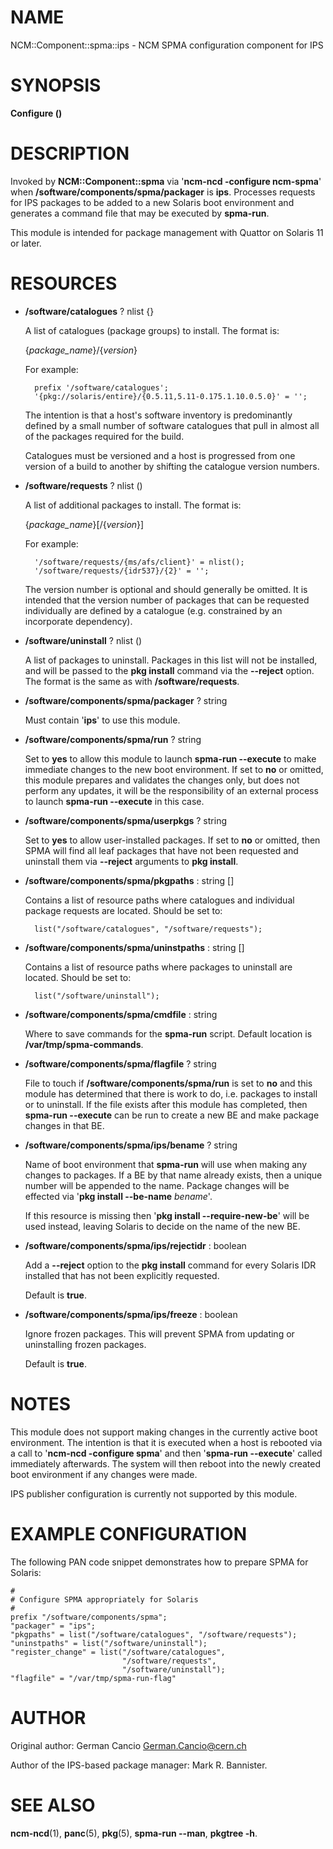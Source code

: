 # NAME

NCM::Component::spma::ips - NCM SPMA configuration component for IPS

# SYNOPSIS

**Configure ()**

# DESCRIPTION

Invoked by **NCM::Component::spma** via '**ncm-ncd -configure ncm-spma**' when
**/software/components/spma/packager** is **ips**.  Processes requests for
IPS packages to be added to a new Solaris boot environment and generates a
command file that may be executed by **spma-run**.

This module is intended for package management with Quattor on Solaris 11
or later.

# RESOURCES

- **/software/catalogues** ? nlist {}

    A list of catalogues (package groups) to install.  The format is:

    {_package\_name_}/{_version_}

    For example:

        prefix '/software/catalogues';
        '{pkg://solaris/entire}/{0.5.11,5.11-0.175.1.10.0.5.0}' = '';

    The intention is that a host's software inventory is predominantly defined
    by a small number of software catalogues that pull in almost all of the
    packages required for the build.

    Catalogues must be versioned and a host is progressed from one version
    of a build to another by shifting the catalogue version numbers.

- **/software/requests** ? nlist ()

    A list of additional packages to install.  The format is:

    {_package\_name_}\[/{_version_}\]

    For example:

        '/software/requests/{ms/afs/client}' = nlist();
        '/software/requests/{idr537}/{2}' = '';

    The version number is optional and should generally be omitted.  It is
    intended that the version number of packages that can be requested individually
    are defined by a catalogue (e.g. constrained by an incorporate dependency).

- **/software/uninstall** ? nlist ()

    A list of packages to uninstall.  Packages in this list will not be installed,
    and will be passed to the **pkg install** command via the **--reject** option.
    The format is the same as with **/software/requests**.

- **/software/components/spma/packager** ? string

    Must contain '**ips**' to use this module.

- **/software/components/spma/run** ? string

    Set to **yes** to allow this module to launch **spma-run --execute** to make
    immediate changes to the new boot environment.  If set to **no** or omitted,
    this module prepares and validates the changes only, but does not perform
    any updates, it will be the responsibility of an external process to launch
    **spma-run --execute** in this case.

- **/software/components/spma/userpkgs** ? string

    Set to **yes** to allow user-installed packages.  If set to **no** or omitted,
    then SPMA will find all leaf packages that have not been requested and
    uninstall them via **--reject** arguments to **pkg install**.

- **/software/components/spma/pkgpaths** : string \[\]

    Contains a list of resource paths where catalogues and individual package
    requests are located.  Should be set to:

        list("/software/catalogues", "/software/requests");

- **/software/components/spma/uninstpaths** : string \[\]

    Contains a list of resource paths where packages to uninstall are located.
    Should be set to:

        list("/software/uninstall");

- **/software/components/spma/cmdfile** : string

    Where to save commands for the **spma-run** script.  Default location
    is **/var/tmp/spma-commands**.

- **/software/components/spma/flagfile** ? string

    File to touch if **/software/components/spma/run** is set to **no** and this
    module has determined that there is work to do, i.e. packages to install or
    to uninstall.  If the file exists after this module has completed, then
    **spma-run --execute** can be run to create a new BE and make package changes
    in that BE.

- **/software/components/spma/ips/bename** ? string

    Name of boot environment that **spma-run** will use when making any
    changes to packages.  If a BE by that name already exists, then a
    unique number will be appended to the name.  Package changes will
    be effected via '**pkg install --be-name** _bename_'.

    If this resource is missing then '**pkg install --require-new-be**' will be used
    instead, leaving Solaris to decide on the name of the new BE.

- **/software/components/spma/ips/rejectidr** : boolean

    Add a **--reject** option to the **pkg install** command for every Solaris IDR
    installed that has not been explicitly requested.

    Default is **true**.

- **/software/components/spma/ips/freeze** : boolean

    Ignore frozen packages.  This will prevent SPMA from updating or uninstalling
    frozen packages.

    Default is **true**.

# NOTES

This module does not support making changes in the currently active boot
environment.  The intention is that it is executed when a host is rebooted
via a call to '**ncm-ncd -configure spma**' and then '**spma-run --execute**'
called immediately afterwards.  The system will then reboot into the
newly created boot environment if any changes were made.

IPS publisher configuration is currently not supported by this module.

# EXAMPLE CONFIGURATION

The following PAN code snippet demonstrates how to prepare SPMA for
Solaris:

    #
    # Configure SPMA appropriately for Solaris
    #
    prefix "/software/components/spma";
    "packager" = "ips";
    "pkgpaths" = list("/software/catalogues", "/software/requests");
    "uninstpaths" = list("/software/uninstall");
    "register_change" = list("/software/catalogues",
                             "/software/requests",
                             "/software/uninstall");
    "flagfile" = "/var/tmp/spma-run-flag"

# AUTHOR

Original author: German Cancio <German.Cancio@cern.ch>

Author of the IPS-based package manager: Mark R. Bannister.

# SEE ALSO

**ncm-ncd**(1), **panc**(5), **pkg**(5), **spma-run --man**, **pkgtree -h**.
